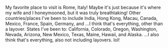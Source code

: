 My favorite place to visit is Rome, Italy! Maybe it's just because it's where my wife and I honeymooned, but it was truly breathtaking!
Other countries/places I've been to include India, Hong Kong, Macau, Canada, Mexico, France, Spain, Germany, and ...I think that's everything, other than a layover.
States I've been to: California, Colorado, Oregon, Washington, Nevada, Arizona, New Mexico, Texas, Maine, Hawaii, and Alaska. ...I also think that's everything, also not including layovers. lol!
